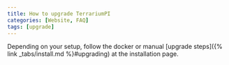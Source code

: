 ```yaml
---
title: How to upgrade TerrariumPI
categories: [Website, FAQ]
tags: [upgrade]
---
```


Depending on your setup, follow the docker or manual [upgrade steps]({% link _tabs/install.md %}#upgrading) at the installation page.

